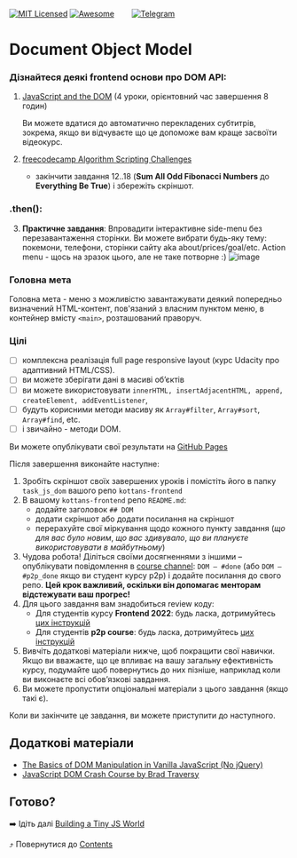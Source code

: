 [![MIT Licensed][icon-mit]][license]
[![Awesome][icon-awesome]][awesome]
&nbsp;&nbsp;&nbsp;&nbsp;&nbsp;&nbsp;
[![Telegram][icon-chat]][chat]

# Document Object Model

### Дізнайтеся деякі frontend основи про DOM API:

1. [JavaScript and the DOM](https://classroom.udacity.com/courses/ud117)
   (4 уроки, орієнтовний час завершення 8 годин)

   Ви можете вдатися до автоматично перекладених субтитрів, зокрема, якщо ви відчуваєте що
   це допоможе вам краще засвоїти відеокурс.

2. [freecodecamp Algorithm Scripting Challenges](https://learn.freecodecamp.org/javascript-algorithms-and-data-structures/intermediate-algorithm-scripting)
   - закінчити завдання 12..18 (**Sum All Odd Fibonacci Numbers** до **Everything Be True**) і збережіть скріншот.

### .then():

3. **Практичне завдання**: Впровадити інтерактивне side-menu без перезавантаження сторінки. Ви можете вибрати будь-яку тему: покемони, телефони, сторінки сайту aka about/prices/goal/etc.
   Action menu - щось на зразок цього, але не таке потворне :)
   ![image](https://i.imgur.com/KcUYO4F.png)

### Головна мета

Головна мета - меню з можливістю завантажувати деякий попередньо визначений HTML-контент, пов'язаний з власним пунктом меню, в контейнер вмісту `<main>`, розташований праворуч.

### Цілі ###

- [ ] комплексна реалізація full page responsive layout (курс Udacity про адаптивний HTML/CSS).
- [ ] ви можете зберігати дані в масиві об’єктів
- [ ] ви можете використовувати `innerHTML, insertAdjacentHTML, append, createElement, addEventListener`,
- [ ] будуть корисними методи масиву як `Array#filter`, `Array#sort`, `Array#find`, etc.
- [ ] і звичайно - методи DOM.

Ви можете опублікувати свої результати на
[GitHub Pages](https://help.github.com/articles/configuring-a-publishing-source-for-github-pages/)

Після завершення виконайте наступне:
1. Зробіть скріншот своїх завершених уроків
   і помістіть його в папку `task_js_dom`
   вашого репо `kottans-frontend`
1. В вашому `kottans-frontend` репо `README.md`:
   * додайте заголовок `## DOM`
   * додати скріншот або додати посилання на скріншот
   * перерахуйте свої міркування щодо кожного пункту завдання
     (_що для вас було новим_, _що вас здивувало_, _що ви плануєте використовувати в майбутньому_)
1. Чудова робота! Діліться своїми досягненнями з іншими –
   опублікувати повідомлення в [course channel][chat]:
   `DOM — #done` (або `DOM — #p2p_done` якщо ви студент курсу p2p) і додайте посилання до свого репо. **Цей крок важливий, оскільки він допомагає менторам відстежувати ваш прогрес!**
1. Для цього завдання вам знадобиться review коду:
   - Для студентів курсу **Frontend 2022**: будь ласка, дотримуйтесь [цих інструкцій](https://github.com/kottans/frontend-2021-homeworks/blob/master/README.md)
   - Для студентів **p2p course**: будь ласка, дотримуйтесь [цих інструкцій](https://github.com/kottans/frontend-2019-p2p/blob/master/CONTRIBUTING.md)
1. Вивчіть додаткові матеріали нижче, щоб покращити свої навички.
    Якщо ви вважаєте, що це впливає на вашу загальну ефективність курсу, подумайте щоб
    повернутись до них пізніше, наприклад коли ви виконаєте всі обов’язкові завдання.
1. Ви можете пропустити опціональні матеріали з цього завдання (якщо такі є).

Коли ви закінчите це завдання, ви можете приступити до наступного.

## Додаткові матеріали

- [The Basics of DOM Manipulation in Vanilla JavaScript (No jQuery)](https://www.sitepoint.com/dom-manipulation-vanilla-javascript-no-jquery/)
- [JavaScript DOM Crash Course by Brad Traversy](https://www.youtube.com/watch?v=0ik6X4DJKCc&list=PLillGF-RfqbYE6Ik_EuXA2iZFcE082B3s)

## Готово?

➡️ Ідіть далі [Building a Tiny JS World](js-pre-oop.md)

⤴️ Повернутися до [Contents](../contents.md)


[icon-chat]: https://img.shields.io/badge/chat-on%20telegram-blue.svg
[icon-mit]: https://img.shields.io/badge/license-MIT-blue.svg
[icon-awesome]: https://cdn.rawgit.com/sindresorhus/awesome/d7305f38d29fed78fa85652e3a63e154dd8e8829/media/badge.svg

[license]: https://github.com/Kottans/web/blob/master/LICENSE.md
[awesome]: https://github.com/sindresorhus/awesome#front-end-development
[chat]: https://t.me/joinchat/CX8EF1JmLm9IM6J6oy2U7Q
